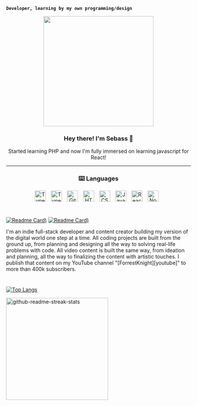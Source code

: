 **`Developer, learning by my own programming/design`**
<p align="center" width="300">
   <img align="center" width="300" src="https://github.com/Sebasssssss/IMAGES/blob/main/red%20pandaa.png?raw=true" />
   <h3 align="center">Hey there! I'm Sebass 🦊</h3>
</p>
<p align="center">Started learning PHP and now I'm fully immersed on learning javascript for React! </p>

---

### <h3 align="center">⌨️ Languages</h3>
<div align="center">
   <img alt="TypeScript" width="30px" style="padding-right:10px;" src="https://cdn.jsdelivr.net/gh/devicons/devicon/icons/php/php-original.svg" />
   <img alt="TypeScript" width="30px" style="padding-right:10px;" src="https://cdn.jsdelivr.net/gh/devicons/devicon/icons/typescript/typescript-plain.svg" />
   <img alt="Git" width="30px" style="padding-right:10px;" src="https://cdn.jsdelivr.net/gh/devicons/devicon/icons/git/git-original.svg" />
   <img alt="HTML" width="30px" style="padding-right:10px;" src="https://cdn.jsdelivr.net/gh/devicons/devicon/icons/html5/html5-plain.svg" />
   <img alt="CSS" width="30px" style="padding-right:10px;" src="https://cdn.jsdelivr.net/gh/devicons/devicon/icons/css3/css3-plain.svg" />
   <img alt="JavaScript" width="30px" style="padding-right:10px;" src="https://cdn.jsdelivr.net/gh/devicons/devicon/icons/javascript/javascript-plain.svg" />
   <img alt="React" width="30px" style="padding-right:10px;" src="https://cdn.jsdelivr.net/gh/devicons/devicon/icons/react/react-original.svg" />
   <img alt="NodeJS" width="30px" style="padding-right:10px;" src="https://cdn.jsdelivr.net/gh/devicons/devicon/icons/nodejs/nodejs-original.svg" />
</div>

#

[![Readme Card](https://github-readme-stats.vercel.app/api/pin/?username=Sebasssssss&repo=Football-Wbsite-Frontend-Backend&title_color=0b657f&icon_color=f9f9f9&text_color=ffffff&bg_color=1f1928&hide_border=true))](https://github.com/Sebasssssss/Football-Wbsite-Frontend-Backend)
[![Readme Card](https://github-readme-stats.vercel.app/api/pin/?username=Sebasssssss&repo=PersonalBlog-PHP-Takuya-WhatIUse&title_color=0b657f&icon_color=faba67&text_color=ffffff&bg_color=1f1928&hide_border=true))](https://github.com/Sebasssssss/PersonalBlog-PHP-Takuya-WhatIUse)

I'm an indie full-stack developer and content creator building my version of the digital world one step at a time. All coding projects are built from the ground up, from planning and designing all the way to solving real-life problems with code. All video content is built the same way, from ideation and planning, all the way to finalizing the content with artistic touches. I publish that content on my YouTube channel "[ForrestKnight][youtube]" to more than 400k subscribers.

#

[![Top Langs](https://github-readme-stats.vercel.app/api/top-langs/?username=Sebasssssss&layout=compact&title_color=0b657f&icon_color=f9f9f9&text_color=9f9f9f&bg_color=1f1928&hide_border=true)](https://github.com/Sebasssssss/github-readme-stats)

<!-- Repo info cards - https://github.com/anuraghazra/github-readme-stats -->
  <!-- Small repo cards (fork) - https://github.com/DenverCoder1/github-readme-stats -->
  <p align="left">
    <a href="https://github.com/DenverCoder1/github-readme-streak-stats"><img width="278" src="https://denvercoder1-github-readme-stats.vercel.app/api/pin/?username=DenverCoder1&repo=github-readme-streak-stats&theme=react&bg_color=1f1928&title_color=0b657f&hide_border=true&icon_color=F8D866&show_icons=false" alt="github-readme-streak-stats"></a>

